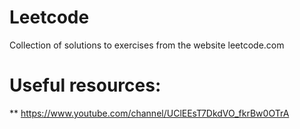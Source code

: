 # Leetcode
Collection of solutions to exercises from the website leetcode.com

# Useful resources:
** https://www.youtube.com/channel/UClEEsT7DkdVO_fkrBw0OTrA

